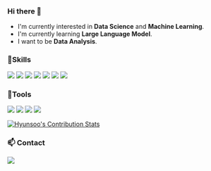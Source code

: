 ### Hi there 👋

- I'm currently interested in **Data Science** and **Machine Learning**.
- I'm currently learning **Large Language Model**.
- I want to be **Data Analysis**.

###  :muscle:Skills
<p>

<img src="https://img.shields.io/badge/python-3776AB?style=flat-square&logo=python&logoColor=white" />
<img src="https://img.shields.io/badge/Jupyter-F37626?style=flat-square&logo=Jupyter&logoColor=white" />
<img src="https://img.shields.io/badge/TensorFlow-FF6F00?style=flat-square&logo=Tensorflow&logoColor=white" />
<img src="https://img.shields.io/badge/PyTorch-EE4C2C?style=flat-square&logo=PyTorch&logoColor=white" />
<img src="https://img.shields.io/badge/R-276DC3?style=flat-square&logo=R&logoColor=white" />
<img src="https://img.shields.io/badge/RStudio-75AADB?style=flat-square&logo=RStudio&logoColor=white" />
<img src="https://img.shields.io/badge/MySQL-4479A1?style=flat-square&logo=MySQL&logoColor=white" />

</p>

###  :hammer:Tools

<p>
<img src="https://img.shields.io/badge/Notion-000000?style=flat-square&logo=Notion&logoColor=white" />
<img src="https://img.shields.io/badge/Git-F05032?style=flat-square&logo=Git&logoColor=white" />
<img src="https://img.shields.io/badge/GitHub-181717?style=flat-square&logo=GitHub&logoColor=white" />
<img src="https://img.shields.io/badge/Slack-4A154B?style=flat-square&logo=Slack&logoColor=white" />
</p>


<!--
<b></b>
![Hyunsoo's GitHub stats](https://github-readme-stats.vercel.app/api?# username=hyunsookim0813&show_icons=true&theme=radical)
-->

<b></b>
[![Hyunsoo's Contribution Stats](https://github-contribution-stats.vercel.app/api/?username=hyunsookim0813)](https://github.com/hyunsookim0813/github-contribution-stats/)

###  :mailbox: Contact

<a href="mailto:kimhyunsoo08@naver.com" target="_blank"><img src="https://img.shields.io/badge/Gmail-EA4335?style=flat-square&logoGmail&logoColor=white" ></a>
